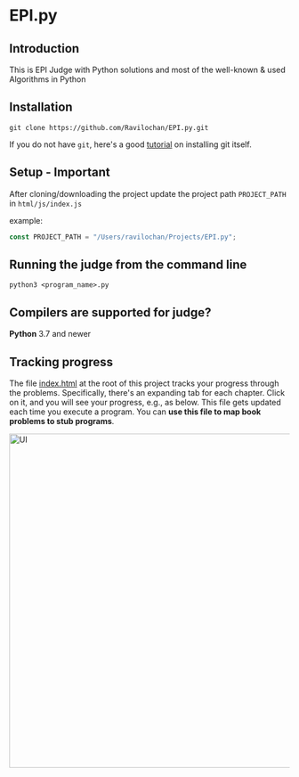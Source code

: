 # EPI.py

## Introduction

This is EPI Judge with Python solutions and most of the well-known & used Algorithms in Python

## Installation

    git clone https://github.com/Ravilochan/EPI.py.git

If you do not have `git`, here's a good [tutorial](https://www.atlassian.com/git/tutorials/install-git) on installing git itself.

## Setup - **Important**

After cloning/downloading the project update the project path `PROJECT_PATH` in `html/js/index.js`

example:

```js
const PROJECT_PATH = "/Users/ravilochan/Projects/EPI.py";
```

## Running the judge from the command line

    python3 <program_name>.py

## Compilers are supported for judge?

**Python** 3.7 and newer

## Tracking progress

The file [index.html](https://github.com/Ravilochan/EPI.py/blob/master/index.html) at the root of this project tracks your progress through the problems. Specifically, there's an expanding tab for each chapter. Click on it, and you will see your progress, e.g., as below. This file gets updated each time you execute a program. You can **use this file to map book problems to stub programs**.

<img src="https://i.imgur.com/xjf7Z32.png" width="600px" alt="UI"></img>
